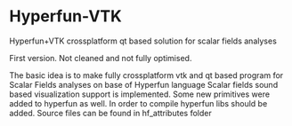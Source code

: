 # Hyperfun-VTK
Hyperfun+VTK crossplatform qt based solution for scalar fields analyses

First version. Not cleaned and not fully optimised.

The basic idea is to make fully crossplatform vtk and qt based program for Scalar Fields analyses on base of 
Hyperfun language
Scalar fields sound based visualization support is implemented.
Some new primitives were added to hyperfun as well.
In order to compile hyperfun libs should be added. Source files can be found in hf_attributes folder